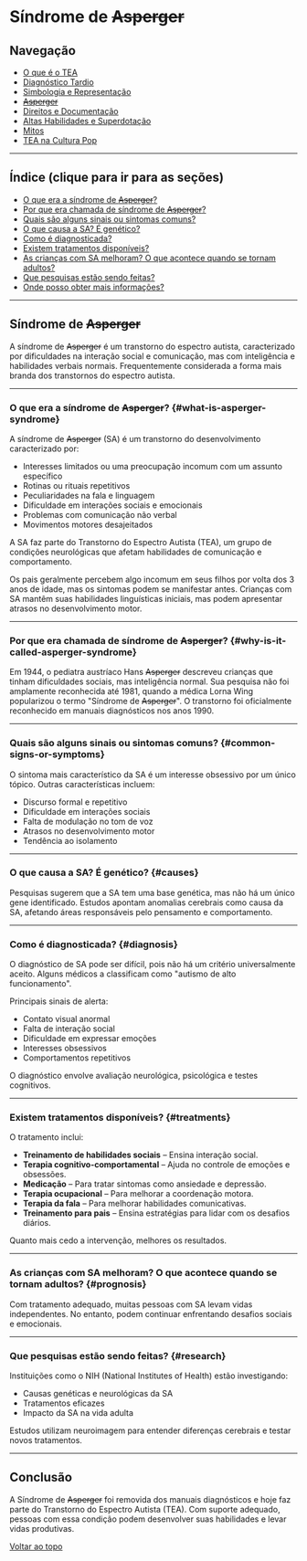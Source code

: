 
# Síndrome de ~~Asperger~~

## Navegação

- [O que é o TEA](/pages/autismo/autismo.html)
- [Diagnóstico Tardio](/pages/autismo/teadultos.html)
- [Simbologia e Representação](/pages/autismo/identificadao.html)
- [~~Asperger~~](/pages/autismo/asperger.html)
- [Direitos e Documentação](/pages/autismo/direitos.html)
- [Altas Habilidades e Superdotação](/pages/autismo/habilidades.html)
- [Mitos](/pages/autismo/mitos.html)
- [TEA na Cultura Pop](/pages/autismo/namidia.html)

---

## Índice (clique para ir para as seções)

- [O que era a síndrome de ~~Asperger~~?](#what-is-asperger-syndrome)
- [Por que era chamada de síndrome de ~~Asperger~~?](#why-is-it-called-asperger-syndrome)
- [Quais são alguns sinais ou sintomas comuns?](#common-signs-or-symptoms)
- [O que causa a SA? É genético?](#causes)
- [Como é diagnosticada?](#diagnosis)
- [Existem tratamentos disponíveis?](#treatments)
- [As crianças com SA melhoram? O que acontece quando se tornam adultos?](#prognosis)
- [Que pesquisas estão sendo feitas?](#research)
- [Onde posso obter mais informações?](#more-information)

---

## Síndrome de ~~Asperger~~

A síndrome de ~~Asperger~~ é um transtorno do espectro autista, caracterizado por dificuldades na interação social e comunicação, mas com inteligência e habilidades verbais normais. Frequentemente considerada a forma mais branda dos transtornos do espectro autista.

---

### O que era a síndrome de ~~Asperger~~? {#what-is-asperger-syndrome}

A síndrome de ~~Asperger~~ (SA) é um transtorno do desenvolvimento caracterizado por:

- Interesses limitados ou uma preocupação incomum com um assunto específico
- Rotinas ou rituais repetitivos
- Peculiaridades na fala e linguagem
- Dificuldade em interações sociais e emocionais
- Problemas com comunicação não verbal
- Movimentos motores desajeitados

A SA faz parte do Transtorno do Espectro Autista (TEA), um grupo de condições neurológicas que afetam habilidades de comunicação e comportamento.

Os pais geralmente percebem algo incomum em seus filhos por volta dos 3 anos de idade, mas os sintomas podem se manifestar antes. Crianças com SA mantêm suas habilidades linguísticas iniciais, mas podem apresentar atrasos no desenvolvimento motor.

---

### Por que era chamada de síndrome de ~~Asperger~~? {#why-is-it-called-asperger-syndrome}

Em 1944, o pediatra austríaco Hans ~~Asperger~~ descreveu crianças que tinham dificuldades sociais, mas inteligência normal. Sua pesquisa não foi amplamente reconhecida até 1981, quando a médica Lorna Wing popularizou o termo "Síndrome de ~~Asperger~~". O transtorno foi oficialmente reconhecido em manuais diagnósticos nos anos 1990.

---

### Quais são alguns sinais ou sintomas comuns? {#common-signs-or-symptoms}

O sintoma mais característico da SA é um interesse obsessivo por um único tópico. Outras características incluem:

- Discurso formal e repetitivo
- Dificuldade em interações sociais
- Falta de modulação no tom de voz
- Atrasos no desenvolvimento motor
- Tendência ao isolamento

---

### O que causa a SA? É genético? {#causes}

Pesquisas sugerem que a SA tem uma base genética, mas não há um único gene identificado. Estudos apontam anomalias cerebrais como causa da SA, afetando áreas responsáveis pelo pensamento e comportamento.

---

### Como é diagnosticada? {#diagnosis}

O diagnóstico de SA pode ser difícil, pois não há um critério universalmente aceito. Alguns médicos a classificam como "autismo de alto funcionamento".

Principais sinais de alerta:

- Contato visual anormal
- Falta de interação social
- Dificuldade em expressar emoções
- Interesses obsessivos
- Comportamentos repetitivos

O diagnóstico envolve avaliação neurológica, psicológica e testes cognitivos.

---

### Existem tratamentos disponíveis? {#treatments}

O tratamento inclui:

- **Treinamento de habilidades sociais** – Ensina interação social.
- **Terapia cognitivo-comportamental** – Ajuda no controle de emoções e obsessões.
- **Medicação** – Para tratar sintomas como ansiedade e depressão.
- **Terapia ocupacional** – Para melhorar a coordenação motora.
- **Terapia da fala** – Para melhorar habilidades comunicativas.
- **Treinamento para pais** – Ensina estratégias para lidar com os desafios diários.

Quanto mais cedo a intervenção, melhores os resultados.

---

### As crianças com SA melhoram? O que acontece quando se tornam adultos? {#prognosis}

Com tratamento adequado, muitas pessoas com SA levam vidas independentes. No entanto, podem continuar enfrentando desafios sociais e emocionais.

---

### Que pesquisas estão sendo feitas? {#research}

Instituições como o NIH (National Institutes of Health) estão investigando:

- Causas genéticas e neurológicas da SA
- Tratamentos eficazes
- Impacto da SA na vida adulta

Estudos utilizam neuroimagem para entender diferenças cerebrais e testar novos tratamentos.

---

## Conclusão

A Síndrome de ~~Asperger~~ foi removida dos manuais diagnósticos e hoje faz parte do Transtorno do Espectro Autista (TEA). Com suporte adequado, pessoas com essa condição podem desenvolver suas habilidades e levar vidas produtivas.

[Voltar ao topo](#top)
